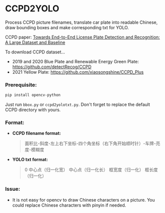 # CCPD2YOLO
Process CCPD picture filenames, translate car plate into readable Chinese, draw bounding boxes and make corresponding txt for YOLO.

CCPD paper: [Towards End-to-End License Plate Detection and Recognition: A Large Dataset and Baseline](https://openaccess.thecvf.com/content_ECCV_2018/papers/Zhenbo_Xu_Towards_End-to-End_License_ECCV_2018_paper.pdf)

To download CCPD dataset...
* 2019 and 2020 Blue Plate and Renewable Energy Green Plate: https://github.com/detectRecog/CCPD
* 2021 Yellow Plate: https://github.com/xiaosongshine/CCPD_Plus

### Prerequisite:
```bash
pip install opencv-python
```
Just run `bbox.py` or `ccpd2yolotxt.py`. Don't forget to replace the default CCPD directory with yours.



### Format:
* **CCPD filename format:**
  > 面积比-斜度-左上右下坐标-四个角坐标（右下角开始顺时针）-车牌-亮度-模糊度

* **YOLO txt format:**
  > 0 中心点（归一化宽） 中心点（归一化长） 框宽度（归一化） 框长度（归一化）

### Issue:
* It is not easy for opencv to draw Chinese characters on a picture. You could replace Chinese characters with pinyin if needed.
